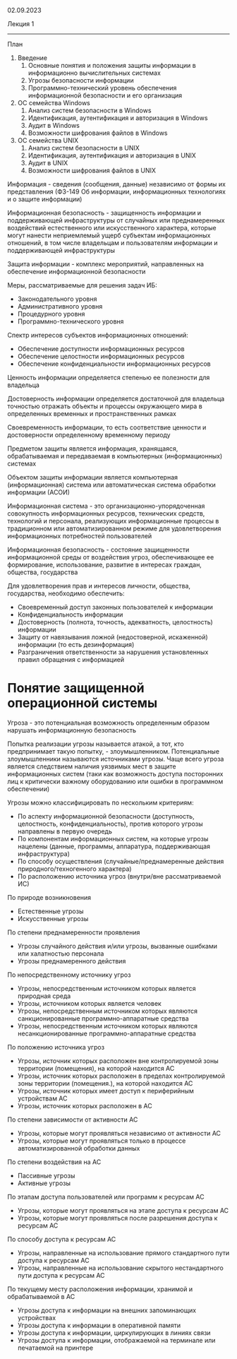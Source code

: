 02.09.2023

Лекция 1

---

План
1. Введение
	1. Основные понятия и положения защиты информации в информационно вычислительных системах
	2. Угрозы безопасности информации
	3. Программно-технический уровень обеспечения информационной безопасности и его организация
2. ОС семейства Windows
	1. Анализ систем безопасности в Windows
	2. Идентификация, аутентификация и авторизация в Windows
	3. Аудит в Windows
	4. Возможности шифрования файлов в Windows
3. ОС семейства UNIX
	1. Анализ систем безопасности в UNIX
	2. Идентификация, аутентификация и авторизация в UNIX
	3. Аудит в UNIX
	4. Возможности шифрования файлов в UNIX

Информация - сведения (сообщения, данные) независимо от формы их представления (ФЗ-149 Об информации, информационных технологиях и о защите информации)

Информационная безопасность - защищенность информации и поддерживающей инфраструктуры от случайных или преднамеренных воздействий естественного или искусственного характера, которые могут нанести неприемлемый ущерб субъектам информационных отношений, в том числе владельцам и пользователям информации и поддерживающей инфраструктуры

Защита информации - комплекс мероприятий, направленных на обеспечение информационной безопасности

Меры, рассматриваемые для решения задач ИБ:
- Законодательного уровня
- Административного уровня
- Процедурного уровня
- Программно-технического уровня

Спектр интересов субъектов информационных отношений:
- Обеспечение доступности информационных ресурсов
- Обеспечение целостности информационных ресурсов
- Обеспечение конфиденциальности информационных ресурсов

Ценность информации определяется степенью ее полезности для владельца

Достоверность информации определяется достаточной для владельца точностью отражать объекты и процессы окружающего мира в определенных временных и пространственных рамках

Своевременность информации, то есть соответствие ценности и достоверности определенному временному периоду

Предметом защиты является информация, хранящаяся, обрабатываемая и передаваемая в компьютерных (информационных) системах

Объектом защиты информации является компьютерная (информационная) система или автоматическая система обработки информации (АСОИ)

Информационная система - это организационно-упорядоченная совокупность информационных ресурсов, технических средств, технологий и персонала, реализующих информационные процессы в традиционном или автоматизированном режиме для удовлетворения информационных потребностей пользователей

Информационная безопасность - состояние защищенности информационной среды от воздействия угроз, обеспечивающее ее формирование, использование, развитие в интересах граждан, общества, государства

Для удовлетворения прав и интересов личности, общества, государства, необходимо обеспечить:
- Своевременный доступ законных пользователей к информации
- Конфиденциальность информации
- Достоверность (полнота, точность, адекватность, целостность) информации
- Защиту от навязывания ложной (недостоверной, искаженной) информации (то есть дезинформация)
- Разграничения ответственности за нарушения установленных правил обращения с информацией

# Понятие защищенной операционной системы

Угроза - это потенциальная возможность определенным образом нарушать информационную безопасность

Попытка реализации угрозы называется атакой, а тот, кто предпринимает такую попытку, - злоумышленником. Потенциальные злоумышленники называются источниками угрозы. Чаще всего угроза является следствием наличия уязвимых мест в защите информационных систем (таки как возможность доступа посторонних лиц к критически важному оборудованию или ошибки в программном обеспечении)

Угрозы можно классифицировать по нескольким критериям:
- По аспекту информационной безопасности (доступность, целостность, конфиденциальность), против которого угрозы направлены в первую очередь
- По компонентам информационных систем, на которые угрозы нацелены (данные, программы, аппаратура, поддерживающая инфраструктура)
- По способу осуществления (случайные/преднамеренные действия природного/техногенного характера)
- По расположению источника угроз (внутри/вне рассматриваемой ИС)

По природе возникновения
- Естественные угрозы
- Искусственные угрозы

По степени преднамеренности проявления
- Угрозы случайного действия и/или угрозы, вызванные ошибками или халатностью персонала
- Угрозы преднамеренного действия

По непосредственному источнику угроз
- Угрозы, непосредственным источником которых является природная среда
- Угрозы, источником которых является человек
- Угрозы, непосредственным источником которых являются санкционированные программно-аппаратные средства
- Угрозы, непосредственным источником которых являются несанкционированные программно-аппаратные средства

По положению источника угроз
- Угрозы, источник которых расположен вне контролируемой зоны территории (помещения), на которой находится АС
- Угрозы, источник которых расположен в пределах контролируемой зоны территории (помещения.), на которой находится АС
- Угрозы, источник которых имеет доступ к периферийным устройствам АС
- Угрозы, источник которых расположен в АС

По степени зависимости от активности АС
- Угрозы, которые могут проявляться независимо от активности АС
- Угрозы, которые могут проявляться только в процессе автоматизированной обработки данных

По степени воздействия на АС
- Пассивные угрозы
- Активные угрозы

По этапам доступа пользователей или программ к ресурсам АС
- Угрозы, которые могут проявляться на этапе доступа к ресурсам АС
- Угрозы, которые могут проявляться после разрешения доступа к ресурсам АС

По способу доступа к ресурсам АС
- Угрозы, направленные на использование прямого стандартного пути доступа к ресурсам АС
- Угрозы, направленные на использование скрытого нестандартного пути доступа к ресурсам АС

По текущему месту расположения информации, хранимой и обрабатываемой в АС
- Угрозы доступа к информации на внешних запоминающих устройствах
- Угрозы доступа к информации в оперативной памяти
- Угрозы доступа к информации, циркулирующих в линиях связи
- Угрозы доступа к информации, отображаемой на терминале или печатаемой на принтере
